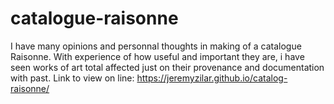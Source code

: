 # catalogue-raisonne

I have many opinions and personnal thoughts in making of a catalogue Raisonne. 
With experience of how useful and important they are, i have seen works of art total affected just on their provenance and documentation with past.
Link to view on line:
https://jeremyzilar.github.io/catalog-raisonne/
